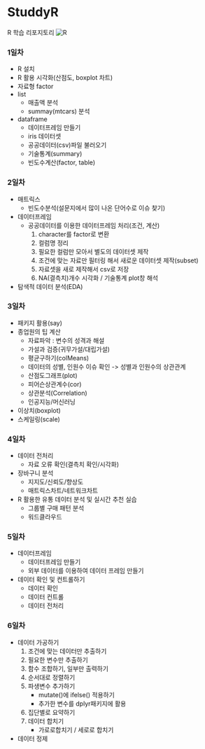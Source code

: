 # StuddyR
R 학습 리포지토리
![R](https://download.logo.wine/logo/R_(programming_language)/R_(programming_language)-Logo.wine.png)

### 1일차
- R 설치
- R 활용 시각화(산점도, boxplot 차트)
- 자료형 factor
- list
	- 매출액 분석
	- summay(mtcars) 분석
- dataframe
	- 데이터프레임 만들기
	- iris 데이터셋
	- 공공데이터(csv)파일 불러오기
	- 기술통계(summary)
	- 빈도수계산(factor, table)
	
### 2일차
- 매트릭스
	- 빈도수분석(설문지에서 많이 나온 단어수로 이슈 찾기)
- 데이터프레임
	- 공공데이터를 이용한 데이터프레임 처리(조건, 계산)
		1. character를 factor로 변환
		2. 컬럼명 정리
		3. 필요한 컬럼만 모아서 별도의 데이터셋 제작
		4. 조건에 맞는 자료만 필터링 해서 새로운 데이터셋 제작(subset)
		5. 자료셋을 새로 제작해서 csv로 저장
		6. NA(결측치)개수 시각화 / 기술통계 plot창 해석
- 탐색적 데이터 분석(EDA)

### 3일차
- 패키지 활용(say)
- 종업원의 팁 계산
	- 자료파악 : 변수의 성격과 해설
	- 가설과 검증(귀무가설/대립가설)
	- 평균구하기(colMeans)
	- 데이터의 성별, 인원수 이슈 확인 -> 성별과 인원수의 상관관계
	- 산점도그래프(plot)
	- 피어슨상관계수(cor)
	- 상관분석(Correlation)
	- 인공지능/머신러닝
- 이상치(boxplot)
- 스케일링(scale)

### 4일차
- 데이터 전처리
	- 자료 오류 확인(결측치 확인/시각화)
- 장바구니 분석
	- 지지도/신뢰도/향상도
	- 매트릭스차트/네트워크차트
- R 활용한 유통 데이터 분석 및 실시간 추천 실습
	- 그룹별 구매 패턴 분석
	- 워드클라우드
	
### 5일차
- 데이터프레임
	- 데이터프레임 만들기
	- 외부 데이터를 이용하여 데이터 프레임 만들기
- 데이터 확인 및 컨트롤하기
	- 데이터 확인
	- 데이터 컨트롤
	- 데이터 전처리
	
### 6일차
- 데이터 가공하기
	1. 조건에 맞는 데이터만 추출하기
	2. 필요한 변수만 추출하기
	3. 함수 조합하기, 일부만 출력하기
	4. 순서대로 정렬하기
	5. 파생변수 추가하기
		- mutate()에 ifelse() 적용하기
		- 추가한 변수를 dplyr패키지에 활용
	6. 집단별로 요약하기
	7. 데이터 합치기
		- 가로로합치기 / 세로로 합치기
- 데이터 정제